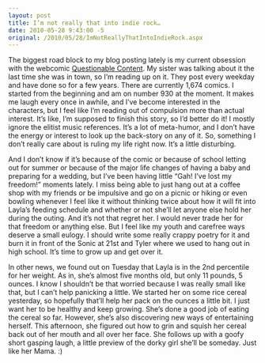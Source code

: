 ```yaml
---
layout: post
title: I’m not really that into indie rock…
date: 2010-05-28 9:43:00 -5
original: /2010/05/28/ImNotReallyThatIntoIndieRock.aspx
---
```

The biggest road block to my blog posting lately is my current obsession with the webcomic [Questionable Content][1].  My sister was talking about it the last time she was in town, so I’m reading up on it.  They post every weekday and have done so for a few years.  There are currently 1,674 comics.  I started from the beginning and am on number 930 at the moment.  It makes me laugh every once in awhile, and I’ve become interested in the characters, but I feel like I’m reading out of compulsion more than actual interest.  It’s like, I’m supposed to finish this story, so I’d better do it!  I mostly ignore the elitist music references.  It’s a lot of meta-humor, and I don’t have the energy or interest to look up the back-story on any of it.  So, something I don’t really care about is ruling my life right now.  It’s a little disturbing.

And I don’t know if it’s because of the comic or because of school letting out for summer or because of the major life changes of having a baby and preparing for a wedding, but I’ve been having little “Gah! I’ve lost my freedom!” moments lately.  I miss being able to just hang out at a coffee shop with my friends or be impulsive and go on a picnic or hiking or even bowling whenever I feel like it without thinking twice about how it will fit into Layla’s feeding schedule and whether or not she’ll let anyone else hold her during the outing.  And it’s not that regret her.  I would never trade her for that freedom or anything else.  But I feel like my youth and carefree ways deserve a small eulogy.  I should write some really crappy poetry for it and burn it in front of the Sonic at 21st and Tyler where we used to hang out in high school.  It’s time to grow up and get over it.

In other news, we found out on Tuesday that Layla is in the 2nd percentile for her weight.  As in, she’s almost five months old, but only 11 pounds, 5 ounces.  I know I shouldn’t be that worried because I was really small like that, but I can’t help panicking a little.  We started her on some rice cereal yesterday, so hopefully that’ll help her pack on the ounces a little bit.  I just want her to be healthy and keep growing.  She’s done a good job of eating the cereal so far.  However, she’s also discovering new ways of entertaining herself.  This afternoon, she figured out how to grin and squish her cereal back out of her mouth and all over her face.  She follows up with a goofy short gasping laugh, a little preview of the dorky girl she’ll be someday.  Just like her Mama. :)

[1]: http://questionablecontent.net/
